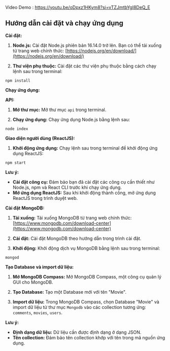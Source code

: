 Video Demo : https://youtu.be/oDpxz1HKym8?si=vTZJmtbYgI8DeQ_E 


## Hướng dẫn cài đặt và chạy ứng dụng

**Cài đặt:**

1. **Node.js:** Cài đặt Node.js phiên bản 16.14.0 trở lên. Bạn có thể tải xuống từ trang web chính thức: [https://nodejs.org/en/download/](https://nodejs.org/en/download/)

2. **Thư viện phụ thuộc:** Cài đặt các thư viện phụ thuộc bằng cách chạy lệnh sau trong terminal:

```
npm install
```

**Chạy ứng dụng:**

**API:**

1. **Mở thư mục:** Mở thư mục `api` trong terminal.

2. **Chạy ứng dụng:** Chạy ứng dụng Node.js bằng lệnh sau:

```
node index
```

**Giao diện người dùng (ReactJS):**

1. **Khởi động ứng dụng:** Chạy lệnh sau trong terminal để khởi động ứng dụng ReactJS:

```
npm start
```

**Lưu ý:**

* **Cài đặt công cụ:** Đảm bảo bạn đã cài đặt các công cụ cần thiết như Node.js, npm và React CLI trước khi chạy ứng dụng.
* **Mở ứng dụng ReactJS:** Sau khi khởi động thành công, mở ứng dụng ReactJS trong trình duyệt web.

**Cài đặt MongoDB:**

1. **Tải xuống:** Tải xuống MongoDB từ trang web chính thức: [https://www.mongodb.com/download-center](https://www.mongodb.com/download-center)

2. **Cài đặt:** Cài đặt MongoDB theo hướng dẫn trong trình cài đặt.

3. **Khởi động:** Khởi động dịch vụ MongoDB bằng lệnh sau trong terminal:

```
mongod
```

**Tạo Database và import dữ liệu:**

1. **Mở MongoDB Compass:** Mở MongoDB Compass, một công cụ quản lý GUI cho MongoDB.

2. **Tạo Database:** Tạo một Database mới với tên "Movie".

3. **Import dữ liệu:** Trong MongoDB Compass, chọn Database "Movie" và import dữ liệu từ thư mục `Mongodb` vào các collection tương ứng: `comments`, `movies`, `users`.

**Lưu ý:**

* **Định dạng dữ liệu:** Dữ liệu cần được định dạng ở dạng JSON.
* **Tên collection:** Đảm bảo tên collection khớp với tên trong mã nguồn ứng dụng.
